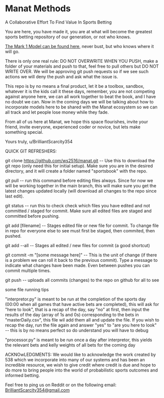 # Manat Methods
A Collaborative Effort To Find Value In Sports Betting

You are here, you have made it, you are at what will become the greatest sports betting repository of our generation, or not who knows.

[The Mark 1 Model can be found here](https://manat-methods.com/sportsbettingalgorithm.html), never bust, but who knows where it will go.

There is only one real rule:
DO NOT OVERWRITE WHEN YOU PUSH, make a folder of your materials and push to that, feel free to pull others but DO NOT WRITE OVER. We will be approving git push requests so if we see such actions we will deny the push and ask what the issue is.

This repo is by no means a final product, let it be a toolbox, sandbox, whatever it is the kids call it these days, remember, you are not competing against anyone here, we can all work together to beat the book, and I have no doubt we can. Now in the coming days we will be talking about how to incorporate models here to be shared with the Manat ecosystem so we can all track and let people lose money while they fade.

From all of us here at Manat, we hope this space flourishes, invite your friend, invite everyone, experienced coder or novice, but lets make something special.

Yours truly, 
u/BrilliantScarcity354

QUICK GIT REFRESHERS:

git clone https://github.com/ws2516/manat.git -- Use this to download the git repo (only need this for initial setup). Make sure you are in the desired directory, and it will create a folder named "sportsbook" with the repo.

git pull -- run this command before editing files always. Since for now we will be working together in the main branch, this will make sure you get the latest changes updated locally (will download all changes to the repo since last edit).

git status -- run this to check check which files you have edited and not committed / staged for commit. Make sure all edited files are staged and committed before pushing.

git add [filename] -- Stages edited file or new file for commit. To change file in repo for everyone else to see must first be staged, then commited, then pushed.

git add --all -- Stages all edited / new files for commit (a good shortcut)

git commit -m "[some message here]" -- This is the unit of change (if there is a problem we can roll it back to the previous commit). Type a message to indicate what changes have been made. Even between pushes you can commit multiple times.

git push -- uploads all commits (changes) to the repo on github for all to see

some file running tips

"interpretor.py" is meant to be run at the completion of the sports day (00:00 when all games that have active bets are completed), this will ask for "here to look", that is a recap of the day, say "no" at first, then input the results of the day (array of 1s and 0s) corresponding to the bets in "masterDaily.csv", this file wil add them all and update the file. If you wish to recap the day, run the file again and answer "yes" to "are you here to look" -- this is by no means perfect so do understand you will have to debug

"processor.py" is meant to be run once a day after interpretor, this yields the relevant bets and kelly weights of all bets for the coming day

ACKNOwLEDGMENTS: We would like to acknowledge the work created by 538 which we incorporate into many of our systems and has been an incredible resource, we wish to give credit where credit is due and hope to do more to bring people into the world of probabilistic sports outcomes and informed betting.

Feel free to ping us on Reddit or on the following email: BrilliantScarcity354@gmail.com
